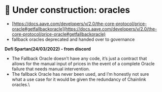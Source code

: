 # 🚧 Under construction: oracles

* [https://docs.aave.com/developers/v/2.0/the-core-protocol/price-oracle#getfallbackoracle](https://docs.aave.com/developers/v/2.0/the-core-protocol/price-oracle#getfallbackoracle)
* fallback oracles deprecated and handed over to governance

**Defi Spartan(24/03/2022) - from discord**

* The Fallback Oracle doesn’t have any code, it’s just a contract that allows for the manual input of prices in the event of a complete Oracle failure that needs manual intervention.
* The fallback Oracle has never been used, and I’m honestly not sure what a use case for it would be given the redundancy of Chainlink oracles.\
